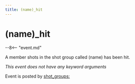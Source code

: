 ```yaml
---
title: (name)_hit
---
```


# (name)_hit


--8<-- "event.md"

A member shots in the shot group called (name) has been hit.

*This event does not have any keyword arguments*

Event is posted by [shot_groups:](../config/shot_groups.md)
